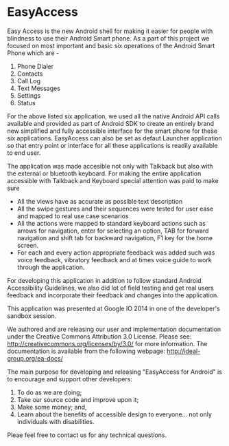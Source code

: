 EasyAccess
==========

Easy Access is the new Android shell for making it easier for people with blindness to use their Android Smart phone. As a part of this project we focused on most important and basic six operations of the Android Smart Phone which are -
1. Phone Dialer
2. Contacts
3. Call Log
4. Text Messages
5. Settings
6. Status

For the above listed six application, we used all the native Android API calls available and provided as part of Android SDK  to create an entirely brand new simplified and fully accessible interface for the smart phone for these six applications. 
EasyAccess can also be set as defaut Launcher application so that entry point or interface for all these applications is readily available to end user.

The application was made accesible not only with Talkback but also with the external or bluetooth keyboard. For making the entire application accessible with Talkback and Keyboard special attention was paid to make sure 
- All the views have as accurate as possible text description
- All the swipe gestures and their sequences were tested for user ease and mapped to real use case scenarios
- All the actions were mapped to standard keyboard actions such as arrows for navigation, enter for selecting an option, TAB for forward navigation and shift tab for backward navigation, F1 key for the home screen.
- For each and every action appropriate feedback was added such was voice feedback, vibratory feedback and at times voice guide to work through the application.


For developing this application in addition to follow standard Android Accessibility Guidelines, we also did lot of field testing and get real users feedback and incorporate their feedback and changes into the application.

This application was presented at Google IO 2014 in one of the developer's sandbox session.

We authored and are releasing our user and implementation documentation under the Creative Commons Attribution 3.0 License. Please see: http://creativecommons.org/licenses/by/3.0/ for more information.
The documentation is available from the following webpage:
http://ideal-group.org/ea-docs/

The main purpose for developing and releasing "EasyAccess for Android" is to encourage and support other developers:
1. To do as we are doing;
2. Take our source code and improve upon it;
3. Make some money; and,
4. Learn about the benefits of accessible design to everyone... not only individuals with disabilities.

Pleae feel free to contact us for any technical questions.



